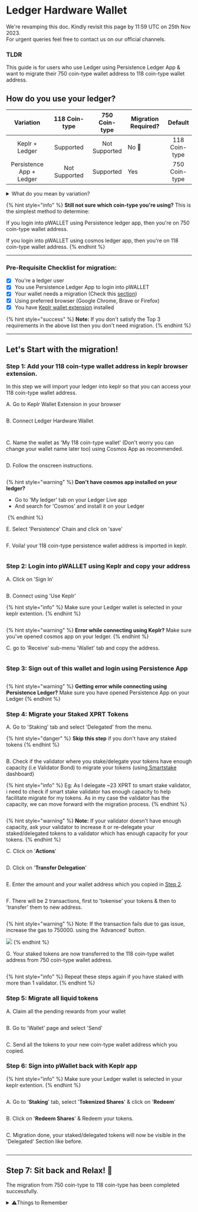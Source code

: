 # Ledger Hardware Wallet

We're revamping this doc. Kindly revisit this page by 11:59 UTC on 25th Nov 2023. \
For urgent queries feel free to contact us on our official channels.&#x20;

### TLDR

This guide is for users who use Ledger using Persistence Ledger App & want to migrate their 750 coin-type wallet address to 118 coin-type wallet address.

## How do you use your ledger?

<table><thead><tr><th width="159" align="center">Variation</th><th width="205" align="center">118 Coin-type</th><th align="center">750 Coin-type</th><th width="185">Migration Required?</th><th align="center">Default</th></tr></thead><tbody><tr><td align="center">Keplr + Ledger</td><td align="center">Supported</td><td align="center">Not Supported</td><td>No 🎉</td><td align="center">118 Coin-type</td></tr><tr><td align="center">Persistence App + Ledger</td><td align="center">Not Supported</td><td align="center">Supported</td><td>Yes</td><td align="center">750 Coin-type</td></tr></tbody></table>

<details>

<summary>What do you mean by variation? </summary>

1. Keplr + Ledger

Keplr by default only support 118 coin-type address derivation path for all the addresses generated through keplr since the beginning. Hence if you have always used keplr for your persistence address then you **don't** need wallet migration.&#x20;

2. Persistence App (pWallet) + Ledger

pWALLET by default only support 750 coin-type address derivation path for all the addresses generated through pWALLET since the beginning. Hence if you have always used keplr for your persistence address then you need wallet migration. \
**Note:** As pWALLET only supports 750 coin-type derivation path, so in this migration you'll have to add your ledger wallet in keplr. Steps are mentioned in the next steps.

</details>

{% hint style="info" %}
**Still not sure which coin-type you're using?** This is the simplest method to determine:

If you login into pWALLET using Persistence ledger app, then you're on 750 coin-type wallet address.&#x20;

If you login into pWALLET using cosmos ledger app, then you're on 118 coin-type wallet address.
{% endhint %}

***

### **Pre-Requisite Checklist for migration:**

* [x] You're a ledger user
* [x] You use Persistence Ledger App to login into pWALLET
* [x] Your wallet needs a migration (Check this [section](ledger-hardware-wallet.md#how-do-you-use-your-ledger))
* [x] Using preferred browser (Google Chrome, Brave or Firefox)
* [x] You have [Keplr wallet extension](https://www.keplr.app/) installed

{% hint style="success" %}
**Note:** If you don't satisfy the Top 3 requirements in the above list then you don't need migration.
{% endhint %}

***

## Let's Start with the migration!

### Step 1: Add your 118 coin-type wallet address in keplr browser extension. &#x20;

In this step we will import your ledger into keplr so that you can access your 118 coin-type wallet address.&#x20;

A. Go to Keplr Wallet Extension in your browser

<figure><img src="../.gitbook/assets/Screenshot 2023-11-25 at 2.50.45 PM.png" alt=""><figcaption></figcaption></figure>

B. Connect Ledger Hardware Wallet

<figure><img src="../.gitbook/assets/Screenshot 2023-11-25 at 2.52.41 PM.png" alt=""><figcaption></figcaption></figure>

<figure><img src="../.gitbook/assets/Screenshot 2023-11-25 at 2.55.17 PM.png" alt=""><figcaption></figcaption></figure>

C. Name the wallet as 'My 118 coin-type wallet' (Don't worry you can change your wallet name later too) using Cosmos App as recommended.&#x20;

<figure><img src="../.gitbook/assets/Screenshot 2023-11-25 at 3.00.46 PM.png" alt=""><figcaption></figcaption></figure>

D. Follow the onscreen instructions.

<figure><img src="../.gitbook/assets/Screenshot 2023-11-25 at 3.02.30 PM.png" alt=""><figcaption></figcaption></figure>

{% hint style="warning" %}
**Don't have cosmos app installed on your ledger?**&#x20;

* Go to 'My ledger' tab on your Ledger Live app
* And search for 'Cosmos' and install it on your Ledger



<img src="../.gitbook/assets/Screenshot 2023-11-25 at 3.09.01 PM.png" alt="" data-size="original">
{% endhint %}



E. Select 'Persistence' Chain and click on 'save'

<figure><img src="../.gitbook/assets/Screenshot 2023-11-25 at 3.11.25 PM.png" alt=""><figcaption></figcaption></figure>

F. Voila! your 118 coin-type persistence wallet address is imported in keplr.

<figure><img src="../.gitbook/assets/Screenshot 2023-11-25 at 3.12.56 PM.png" alt=""><figcaption></figcaption></figure>

### Step 2: Login into pWALLET using Keplr and copy your address



A. Click on 'Sign In'

<figure><img src="../.gitbook/assets/Screenshot 2023-11-25 at 3.23.58 PM.png" alt=""><figcaption></figcaption></figure>

B. Connect using 'Use Keplr'

{% hint style="info" %}
Make sure your Ledger wallet is selected in your keplr extention.&#x20;
{% endhint %}

<figure><img src="../.gitbook/assets/Screenshot 2023-11-25 at 3.31.24 PM.png" alt=""><figcaption></figcaption></figure>

{% hint style="warning" %}
**Error while connecting using Keplr?** Make sure you've opened cosmos app on your ledger.&#x20;
{% endhint %}

C. go to 'Receive' sub-menu 'Wallet' tab and copy the address.&#x20;

<figure><img src="../.gitbook/assets/Screenshot 2023-11-25 at 3.36.21 PM.png" alt=""><figcaption></figcaption></figure>

### Step 3: Sign out of this wallet and login using Persistence App

<figure><img src="../.gitbook/assets/Screenshot 2023-11-25 at 3.45.02 PM.png" alt=""><figcaption></figcaption></figure>

{% hint style="warning" %}
**Getting error while connecting using Persistence Ledger?** Make sure you have opened Persistence App on your Ledger
{% endhint %}

### Step 4: Migrate your Staked XPRT Tokens

A. Go to 'Staking' tab and select 'Delegated' from the menu.

{% hint style="danger" %}
**Skip this step** if you don't have any staked tokens
{% endhint %}

<figure><img src="../.gitbook/assets/Screenshot 2023-11-02 at 12.48.26 AM.png" alt=""><figcaption></figcaption></figure>

B. Check if the validator where you stake/delegate your tokens have enough capacity (i.e Validator Bond) to migrate your tokens (using[ Smartstake](https://analytics.smartstake.io/persistence/valbonds) dashboard)

{% hint style="info" %}
Eg: As I delegate \~23 XPRT to smart stake validator, i need to check if smart stake validator has enough capacity to help facilitate migrate for my tokens. As in my case the validator has the capacity, we can move forward with the migration process.
{% endhint %}

<figure><img src="../.gitbook/assets/Screenshot 2023-10-23 at 11.21.56 AM.png" alt=""><figcaption></figcaption></figure>

{% hint style="warning" %}
**Note:** If your validator doesn't have enough capacity, ask your validator to increase it or re-delegate your staked/delegated tokens to a validator which has enough capacity for your tokens.
{% endhint %}

C. Click on '**Actions**'

<figure><img src="../.gitbook/assets/Screenshot 2023-10-23 at 11.30.27 AM (1).png" alt=""><figcaption></figcaption></figure>

D. Click on '**Transfer Delegation**'

<figure><img src="../.gitbook/assets/Screenshot 2023-10-23 at 11.32.19 AM.png" alt=""><figcaption></figcaption></figure>

E. Enter the amount and your wallet address which you copied in [Step 2](ledger-hardware-wallet.md#lets-start-with-the-migration).

<figure><img src="../.gitbook/assets/Screenshot 2023-10-23 at 11.34.15 AM.png" alt=""><figcaption></figcaption></figure>

F. There will be 2 transactions, first to 'tokenise' your tokens & then to 'transfer' them to new address.&#x20;

<figure><img src="../.gitbook/assets/Screenshot 2023-10-23 at 11.40.57 AM.png" alt=""><figcaption></figcaption></figure>

{% hint style="warning" %}
Note: If the transaction fails due to gas issue, increase the gas to 750000. using the 'Advanced' button.

&#x20;![](<../.gitbook/assets/Screenshot 2023-11-02 at 12.56.03 AM.png>)
{% endhint %}

G. Your staked tokens are now transferred to the 118 coin-type wallet address from 750 coin-type wallet address.&#x20;

<figure><img src="../.gitbook/assets/Screenshot 2023-10-23 at 11.41.47 AM.png" alt=""><figcaption></figcaption></figure>

{% hint style="info" %}
Repeat these steps again if you have staked with more than 1 validator.
{% endhint %}

### Step 5: Migrate all liquid tokens

A. Claim all the pending rewards from your wallet

<figure><img src="../.gitbook/assets/Screenshot 2023-11-02 at 1.01.42 AM.png" alt=""><figcaption></figcaption></figure>

B. Go to 'Wallet' page and select 'Send'&#x20;

<figure><img src="../.gitbook/assets/Screenshot 2023-11-02 at 12.59.03 AM.png" alt=""><figcaption></figcaption></figure>

C. Send all the tokens to your new coin-type wallet address which you copied.

### Step 6: Sign into pWallet back with Keplr app

{% hint style="info" %}
Make sure your Ledger wallet is selected in your keplr extention.&#x20;
{% endhint %}

<figure><img src="../.gitbook/assets/Screenshot 2023-11-25 at 3.31.24 PM.png" alt=""><figcaption></figcaption></figure>

A. Go to '**Staking**' tab, select '**Tokenized Shares**' & click on '**Redeem**'

<figure><img src="../.gitbook/assets/Screenshot 2023-10-23 at 11.51.33 AM.png" alt=""><figcaption></figcaption></figure>

B. Click on '**Redeem Shares**' & Redeem your tokens.

<figure><img src="../.gitbook/assets/Screenshot 2023-10-23 at 11.53.59 AM.png" alt=""><figcaption></figcaption></figure>

C. Migration done, your staked/delegated tokens will now be visible in the 'Delegated' Section like before.&#x20;

<figure><img src="../.gitbook/assets/Screenshot 2023-10-23 at 11.59.20 AM.png" alt=""><figcaption></figcaption></figure>

***

## Step 7: Sit back and Relax! 🎉

The migration from 750 coin-type to 118 coin-type has been completed successfully.

<details>

<summary>⚠️Things to Remember</summary>

1. No one from the persistence team will contact you to help you migrate your tokens.&#x20;
2. Never share your seed with anyone.&#x20;
3. Always make sure that you are using the correct and SSL enabled URL.
4. The only way to contact persistence team is by messaging on the verified [Peristence community chat on Telegram](https://t.me/PersistenceOneChat).&#x20;

</details>
